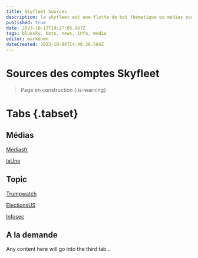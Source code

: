 ```yaml
---
title: Skyfleet Sources
description: la skyfleet est une flotte de bot thématique ou médias pour bluesky
published: true
date: 2023-10-17T19:27:05.987Z
tags: bluesky, bots, news, info, media
editor: markdown
dateCreated: 2023-10-04T14:40:36.584Z
---
```


# Sources des comptes Skyfleet

> Page en construction
{.is-warning}

# Tabs {.tabset}
## Médias

[Mediasfr](/fr/skyfleet-sources/mediasfr)

[laUne](/fr/skyfleet-sources/laune)

## Topic

[Trumpwatch](/fr/skyfleet-sources/trumpwatch)

[ElectionsUS](/fr/skyfleet-sources/electionsUS)

[Infosec](/fr/skyfleet-sources/infosec)

## A la demande

Any content here will go into the third tab...







